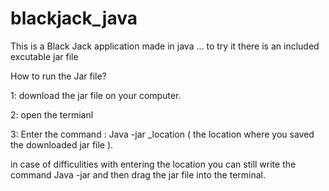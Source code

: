 # blackjack_java

This is a Black Jack application made in java ... to try it there is an included excutable jar file 

How to run the Jar file?

1: download the jar file on your computer.




2: open the termianl 




3: Enter the command : Java -jar _location  ( the location where you saved the downloaded jar file ). 

in case of difficulities with entering the location you can still write the command Java -jar and then drag the jar file into the terminal. 



